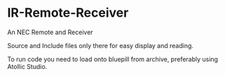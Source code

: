# IR-Remote-Receiver
An NEC Remote and Receiver

Source and Include files only there for easy display and reading.

To run code you need to load onto bluepill from archive, preferably using Atollic Studio.
